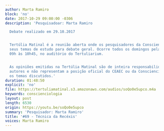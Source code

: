 ```yaml
---
author: Marta Ramiro
block: 'no'
date: 2017-10-29 09:00:00 -0306
description: 'Pesquisadoar: Marta Ramiro

  Debate realizado em 29.10.2017


  Tertúlia Matinal é a reunião aberta onde os pesquisadores da Conscienciologia apresentam
  seus temas de estudo para debate geral. Ocorre todos os domingos pela manhã, das
  09h às 10h45, no auditório do Tertuliarium.


  As opiniões emitidas na Tertúlia Matinal são de inteira responsabilidade de seus
  autores e não representam a posição oficial do CEAEC ou da Conscienciologia sobre
  os temas discutidos.'
duration: 01:48:50
explicit: 'no'
file: https://tertuliamatinal.s3.amazonaws.com/audios/soQo0e5upco.m4a
keywords: conscienciologia
layout: post
length: 6530
origin: https://youtu.be/soQo0e5upco
summary: 'Pesquisador: Marta Ramiro'
title: '#69 - Técnica da Recéxis'
voices: Marta Ramiro
---
```

